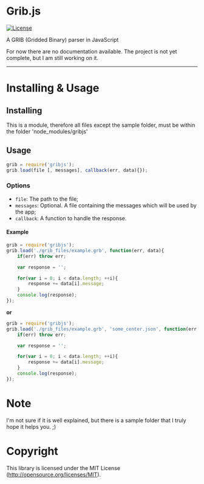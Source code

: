 # Grib.js
[![License](https://poser.pugx.org/laravel/framework/license.svg)](http://opensource.org/licenses/MIT)

A GRIB (Gridded Binary) parser in JavaScript

For now there are no documentation available.
The project is not yet complete, but I am still working on it.

----

# Installing & Usage

## Installing

This is a module, therefore all files except the sample folder, must be within the folder 'node_modules/gribjs'

## Usage

```javascript
grib = require('gribjs');
grib.load(file [, messages], callback(err, data){});
```

### Options
- `file`: The path to the file;
- `messages`: Optional. A file containing the messages which will be used by the app;
- `callback`: A function to handle the response.

#### Example
```javascript
grib = require('gribjs');
grib.load('./grib_files/example.grb', function(err, data){
    if(err) throw err;

    var response = '';

    for(var i = 0; i < data.length; ++i){
        response += data[i].message;
    }
    console.log(response);
});
```

**or**

```javascript
grib = require('gribjs');
grib.load('./grib_files/example.grb', 'some_center.json', function(err, data){
    if(err) throw err;

    var response = '';

    for(var i = 0; i < data.length; ++i){
        response += data[i].message;
    }
    console.log(response);
});
```

# Note
I'm not sure if it is well explained, but there is a sample folder that I truly hope it helps you. ;)

# Copyright
This library is licensed under the MIT License (http://opensource.org/licenses/MIT).
